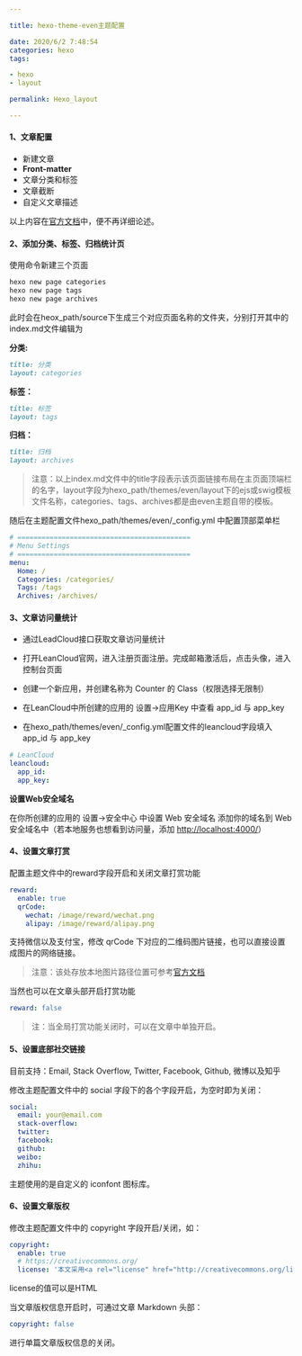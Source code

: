```yaml
---

title: hexo-theme-even主题配置

date: 2020/6/2 7:48:54
categories: hexo
tags: 

- hexo
- layout

permalink: Hexo_layout

---
```




#### **1、文章配置**

- 新建文章
- **Front-matter** 
- 文章分类和标签
- 文章截断
- 自定义文章描述

以上内容在[官方文档](https://hexo.io/zh-cn/docs/writing )中，便不再详细论述。

<!--more--> 

#### **2、添加分类、标签、归档统计页**

使用命令新建三个页面

```bash
hexo new page categories
hexo new page tags
hexo new page archives
```

此时会在heox_path/source下生成三个对应页面名称的文件夹，分别打开其中的index.md文件编辑为

**分类:**

```markdown
title: 分类
layout: categories
```

**标签：**

```markdown
title: 标签
layout: tags
```

**归档：**

```markdown
title: 归档
layout: archives
```



> 注意：以上index.md文件中的title字段表示该页面链接布局在主页面顶端栏的名字，layout字段为hexo_path/themes/even/layout下的ejs或swig模板文件名称，categories、tags、archives都是由even主题自带的模板。



随后在主题配置文件hexo_path/themes/even/_config.yml 中配置顶部菜单栏

```yaml
# ===========================================
# Menu Settings
# ===========================================
menu:
  Home: /
  Categories: /categories/
  Tags: /tags
  Archives: /archives/
```

#### **3、文章访问量统计**

- 通过LeadCloud接口获取文章访问量统计


- 打开LeanCloud官网，进入注册页面注册。完成邮箱激活后，点击头像，进入控制台页面 


- 创建一个新应用，并创建名称为 Counter 的 Class（权限选择无限制） 


- 在LeanCloud中所创建的应用的 设置->应用Key 中查看 app_id 与 app_key 


- 在hexo_path/themes/even/_config.yml配置文件的leancloud字段填入app_id 与 app_key 

```yaml
# LeanCloud
leancloud:
  app_id:
  app_key:
```



**设置Web安全域名**

在你所创建的应用的 设置->安全中心 中设置 Web 安全域名 添加你的域名到 Web 安全域名中（若本地服务也想看到访问量，添加 <http://localhost:4000/>） 



#### **4、设置文章打赏**

配置主题文件中的reward字段开启和关闭文章打赏功能

```yaml
reward:
  enable: true
  qrCode: 
    wechat: /image/reward/wechat.png
    alipay: /image/reward/alipay.png
```

支持微信以及支付宝，修改 qrCode 下对应的二维码图片链接，也可以直接设置成图片的网络链接。 

>注意：该处存放本地图片路径位置可参考[官方文档](https://hexo.io/zh-cn/docs/asset-folders )

当然也可以在文章头部开启打赏功能

```yaml
reward: false
```

> 注：当全局打赏功能关闭时，可以在文章中单独开启。 



#### **5、设置底部社交链接**

目前支持：Email, Stack Overflow, Twitter, Facebook, Github, 微博以及知乎 

修改主题配置文件中的 social 字段下的各个字段开启，为空时即为关闭： 

```yaml
social:
  email: your@email.com
  stack-overflow:
  twitter:
  facebook:
  github: 
  weibo: 
  zhihu: 
```

主题使用的是自定义的 iconfont 图标库。 



#### **6、设置文章版权**

修改主题配置文件中的 copyright 字段开启/关闭，如：

```yaml
copyright:
  enable: true
  # https://creativecommons.org/
  license: '本文采用<a rel="license" href="http://creativecommons.org/licenses/by-nc/4.0/">知识共享署名-非商业性使用 4.0 国际许可协议</a>进行许可'
```

license的值可以是HTML

当文章版权信息开启时，可通过文章 Markdown 头部： 

```yaml
copyright: false
```

进行单篇文章版权信息的关闭。 